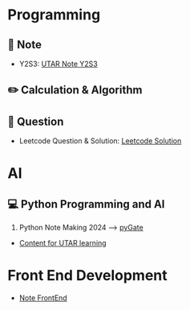 # Programming

## 📓 Note
- Y2S3: [UTAR Note Y2S3](https://github.com/kiaky0/Programming/tree/main/UTAR_NOTE/Y2S3)


## ✏️ Calculation & Algorithm


## 🔎 Question

- Leetcode Question & Solution: [Leetcode Solution](https://github.com/kiaky0/Programming/tree/main/Question)


# AI

## 💻 Python Programming and AI

1. Python Note Making 2024 --> [pyGate](https://github.com/kiaky0/Programming/tree/main/Note/Python)

- [Content for UTAR learning](https://github.com/kiaky0/python_learning/blob/main/README.md)

# Front End Development

- [Note FrontEnd](https://github.com/kiaky0/Programming/tree/main/FrontEndDev/Note)








